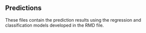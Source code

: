 ## Predictions
These files contain the prediction results using the regression and classification models developed in the RMD file. 

